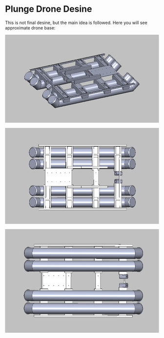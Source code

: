 # Plunge Drone Desine

This is not final desine, but the main idea is followed.
Here you will see approximate drone base:

![side](https://github.com/PolyPlunge/pdcad/blob/main/images/side_view.png)

![top](https://github.com/PolyPlunge/pdcad/blob/main/images/top_view.png)

![bottom](https://github.com/PolyPlunge/pdcad/blob/main/images/bottom_view.png)
